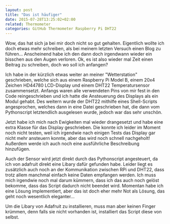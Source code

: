 ```yaml
---
layout: post
title: "Das ist häufiger"
date: 2015-07-28T13:25:02+02:00
related: Thermometer
categories: GitHub Thermometer Raspberry Pi DHT22
---
```


Wow, das hat sich ja bei mir doch nicht so gut gehalten. Eigentlich wollte ich doch etwas mehr schreiben, als bei meinem letzten Versuch einen Blog zu führen...
Anscheinend habe ich den dann doch irgendwann wieder ein bisschen aus den Augen verloren. Ok, es ist also wieder mal Zeit einen Beitrag zu schreiben, doch wo soll ich anfangen?

Ich habe in der kürzlich etwas weiter an meiner "Wetterstation" geschrieben, welche sich aus einem Raspberry Pi Model B, einem 20x4 Zeichen HD44780 LCD-Display und einem DHT22 Temperatursensor zusammensetzt. Anfangs waren alle verwendeten Pins von mir fest in den Code reingeschrieben und ich hatte die Ansteuerung des Displays als ein Modul gehabt. Des weitern wurde der DHT22 mithilfe eines Shell-Scripts angesprochen, welches dann in eine Datei geschrieben hat, die dann vom Pythonscript letztendlich ausgelesen wurde, jedoch war das sehr unschön.

Jetzt habe ich mich nach Ewigkeiten mal wieder drangesetzt und habe eine extra Klasse für das Display geschrieben. Die konnte ich leider im Moment noch nicht testen, weil ich irgendwie nach einigen Tests das Display gar nicht mehr ansteuern konnte, aber das wird noch schnell nachgeholt! Außerdem werde ich auch noch eine ausführliche Beschreibung hinzufügen.

Auch der Sensor wird jetzt direkt durch das Pythonscript angesteuert, da ich von adafruit direkt eine Libary dafür gefunden habe. Leider liegt es zusätzlich auch noch an der Kommunikation zwischen RPi und DHT22, dass trotz allem manchmal einfach keine Daten empfangen werden. Ich muss mich irgendwie noch mal darum kümmern, dass ich das auch noch gelöst bekomme, dass das Script dadurch nicht beendet wird. Momentan habe ich eine Lösung implementiert, aber das ist doch eher mehr Not als Lösung, das geht noch wesentlich eleganter...

Um die Libary von Adafruit zu installieren, muss man aber keinen Finger krümmen, denn falls sie nicht vorhanden ist, installiert das Script diese von selbst.
